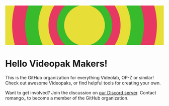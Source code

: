 ![image](https://github.com/Videolab-Creators-Group/.github/blob/main/banner.png?raw=true)

# Hello Videopak Makers!

This is the GitHub organization for everything Videolab, OP-Z or similar! Check out awesome Videopaks, or find helpful tools for creating your own.

Want to get involved?
Join the discussion on [our Discord server](https://discord.gg/rGvHX6W). Contact romango_ to become a member of the GitHub organization.
